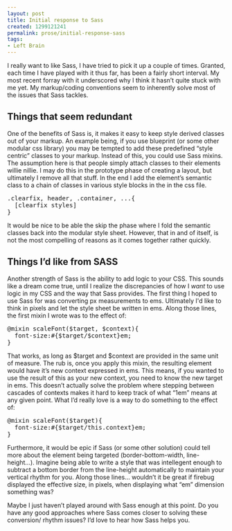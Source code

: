 ```yaml
---
layout: post
title: Initial response to Sass
created: 1299121241
permalink: prose/initial-response-sass
tags:
- Left Brain
---
```

<p>I really want to like Sass, I have tried to pick it up a couple of times. Granted, each time I have played with it thus far, has been a fairly short interval. My most recent forray with it underscored why I think it hasn&#8217;t quite stuck with me yet. My markup/coding conventions seem to inherently solve most of the issues that Sass tackles.</p>

<h2>Things that seem redundant</h2>

<p>One of the benefits of Sass is, it makes it easy to keep style derived classes out of your markup. An example being, if you use blueprint (or some other modular css library) you may be tempted to add these predefined &#8220;style centric&#8221; classes to your markup. Instead of this, you could use Sass mixins. The assumption here is that people simply attach classes to their elements willie nillie. I may do this in the prototype phase of creating a layout, but ultimately I remove all that stuff. In the end I add the element&#8217;s semantic class to a chain of classes in various style blocks in the in the css file.</p>

<pre>
.clearfix, header, .container, ...{
  [clearfix styles]
}
</pre>

<p>It would be nice to be able the skip the phase where I fold the semantic classes back into the modular style sheet. However, that in and of itself, is not the most compelling of reasons as it comes together rather quickly.</p>

<h2>Things I&#8217;d like from SASS</h2>

<p>Another strength of Sass is the ability to add logic to your CSS. This sounds like a dream come true, until I realize the discrepancies of how I <em>want</em> to use logic in my CSS and the way that Sass provides. The first thing I hoped to use Sass for was converting px measurements to ems. Ultimately I'd like to think in pixels and let the style sheet be written in ems. Along those lines, the first mixin I wrote was to the effect of:</p>

<pre>
@mixin scaleFont($target, $context){
  font-size:#{$target/$context}em;
}
</pre>

<p>That works, as long as $target and $context are provided in the same unit of measure. The rub is, once you apply this mixin, the resulting element would have it&#8217;s new context expressed in ems. This means, if you wanted to use the result of this as your new context, you need to know the new target in ems. This doesn&#8217;t actually solve the problem where stepping between cascades of contexts makes it hard to keep track of what &#8220;1em&#8221; means at any given point. What I&#8217;d really love is a way to do something to the effect of:</p>

<pre>
@mixin scaleFont($target){
  font-size:#{$target/this.context}em;
}
</pre>

<p>Furthermore, it would be epic if Sass (or some other solution) could tell more about the element being targeted (border-bottom-width, line-height&#8230;). Imagine being able to write a style that was intellegent enough to subtract a bottom border from the line-height automatically to maintain your vertical rhythm for you. Along those lines&#8230; wouldn&#8217;t it be great if firebug displayed the effective size, in pixels, when displaying what &#8220;em&#8221; dimension something was?</p>

<p>Maybe I just haven&#8217;t played around with Sass enough at this point. Do you have any good approaches where Sass comes closer to solving these conversion/ rhythm issues? I&rsquo;d love to hear how Sass helps you.</p>
